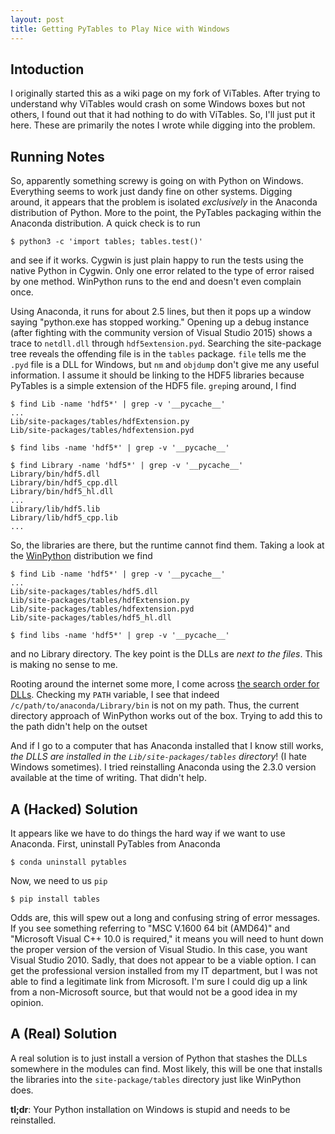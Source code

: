 ```yaml
---
layout: post
title: Getting PyTables to Play Nice with Windows
---
```


Intoduction
-----------

I originally started this as a wiki page on my fork of ViTables.  After
trying to understand why ViTables would crash on some Windows boxes but
not others, I found out that it had nothing to do with ViTables.  So,
I'll just put it here. These are primarily the notes I wrote while
digging into the problem.

Running Notes
-------------

So, apparently something screwy is going on with Python on Windows.
Everything seems to work just dandy fine on other systems.  Digging
around, it appears that the problem is isolated _exclusively_ in the
Anaconda distribution of Python.  More to the point, the PyTables
packaging within the Anaconda distribution.  A quick check is to run

    $ python3 -c 'import tables; tables.test()'

and see if it works.  Cygwin is just plain happy to run the tests using
the native Python in Cygwin.  Only one error related to the type of
error raised by one method.  WinPython runs to the end and doesn't even
complain once.

Using Anaconda, it runs for about 2.5 lines, but then it pops up a
window saying "python.exe has stopped working."  Opening up a debug
instance (after fighting with the community version of Visual Studio
2015) shows a trace to `netdll.dll` through `hdf5extension.pyd`.
Searching the site-package tree reveals the offending file is in the
`tables` package. `file` tells me the `.pyd` file is a DLL for Windows,
but `nm` and `objdump` don't give me any useful information.  I assume
it should be linking to the HDF5 libraries because PyTables is a simple
extension of the HDF5 file.  `grep`ing around, I find

    $ find Lib -name 'hdf5*' | grep -v '__pycache__'
    ...
    Lib/site-packages/tables/hdfExtension.py
    Lib/site-packages/tables/hdfextension.pyd

    $ find libs -name 'hdf5*' | grep -v '__pycache__'

    $ find Library -name 'hdf5*' | grep -v '__pycache__'
    Library/bin/hdf5.dll
    Library/bin/hdf5_cpp.dll
    Library/bin/hdf5_hl.dll
    ...
    Library/lib/hdf5.lib
    Library/lib/hdf5_cpp.lib
    ...

So, the libraries are there, but the runtime cannot find them.  Taking a
look at the [WinPython](http://winpython.github.io) distribution we find

    $ find Lib -name 'hdf5*' | grep -v '__pycache__'
    ...
    Lib/site-packages/tables/hdf5.dll
    Lib/site-packages/tables/hdfExtension.py
    Lib/site-packages/tables/hdfextension.pyd
    Lib/site-packages/tables/hdf5_hl.dll

    $ find libs -name 'hdf5*' | grep -v '__pycache__'

and no Library directory.  The key point is the DLLs are _next to the
files_.  This is making no sense to me.

Rooting around the internet some more, I come across [the search order
for DLLs](https://msdn.microsoft.com/en-us/library/7d83bc18.aspx).
Checking my `PATH` variable, I see that indeed
`/c/path/to/anaconda/Library/bin` is not on my path.  Thus, the current
directory approach of WinPython works out of the box.  Trying to add
this to the path didn't help on the outset

And if I go to a computer that has Anaconda installed that I know still
works, _the DLLS are installed in the `Lib/site-packages/tables`
directory_!  (I hate Windows sometimes).  I tried reinstalling Anaconda
using the 2.3.0 version available at the time of writing.  That didn't
help.

A (Hacked) Solution
-------------------

It appears like we have to do things the hard way if we want to use
Anaconda.  First, uninstall PyTables from Anaconda

    $ conda uninstall pytables

Now, we need to us `pip`

    $ pip install tables

Odds are, this will spew out a long and confusing string of error
messages.  If you see something referring to "MSC V.1600 64 bit (AMD64)"
and "Microsoft Visual C++ 10.0 is required," it means you will need to
hunt down the proper version of the version of Visual Studio.  In this
case, you want Visual Studio 2010.  Sadly, that does not appear to be a
viable option.  I can get the professional version installed from my IT
department, but I was not able to find a legitimate link from Microsoft.
I'm sure I could dig up a link from a non-Microsoft source, but that
would not be a good idea in my opinion.

A (Real) Solution
-----------------

A real solution is to just install a version of Python that stashes the
DLLs somewhere in the modules can find.  Most likely, this will be one
that installs the libraries into the `site-package/tables` directory
just like WinPython does.

**tl;dr**: Your Python installation on Windows is stupid and needs to be
reinstalled.

